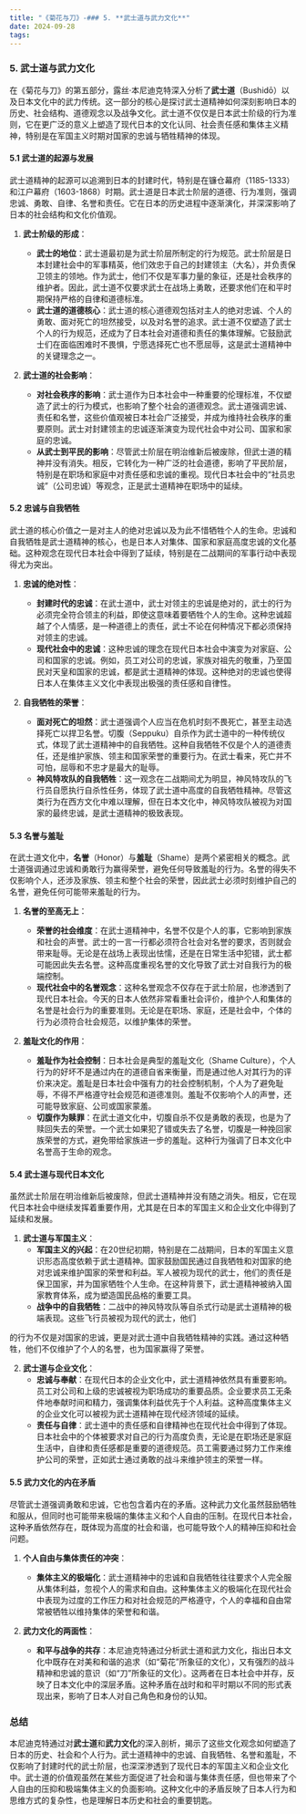 ```yaml
---
title: "《菊花与刀》-### 5. **武士道与武力文化**"
date: 2024-09-28
tags: 
---
```

### 5. **武士道与武力文化**

在《菊花与刀》的第五部分，露丝·本尼迪克特深入分析了**武士道**（Bushidō）以及日本文化中的武力传统。这一部分的核心是探讨武士道精神如何深刻影响日本的历史、社会结构、道德观念以及战争文化。武士道不仅仅是日本武士阶级的行为准则，它在更广泛的意义上塑造了现代日本的文化认同、社会责任感和集体主义精神，特别是在军国主义时期对国家的忠诚与牺牲精神的体现。

#### 5.1 **武士道的起源与发展**

武士道精神的起源可以追溯到日本的封建时代，特别是在镰仓幕府（1185-1333）和江户幕府（1603-1868）时期。武士道是日本武士阶层的道德、行为准则，强调忠诚、勇敢、自律、名誉和责任。它在日本的历史进程中逐渐演化，并深深影响了日本的社会结构和文化价值观。

1. **武士阶级的形成**：
   - **武士的地位**：武士道最初是为武士阶层所制定的行为规范。武士阶层是日本封建社会中的军事精英，他们效忠于自己的封建领主（大名），并负责保卫领主的领地。作为武士，他们不仅是军事力量的象征，还是社会秩序的维护者。因此，武士道不仅要求武士在战场上勇敢，还要求他们在和平时期保持严格的自律和道德标准。
   - **武士道的道德核心**：武士道的核心道德观包括对主人的绝对忠诚、个人的勇敢、面对死亡的坦然接受，以及对名誉的追求。武士道不仅塑造了武士个人的行为规范，还成为了日本社会对道德和责任的集体理解。它鼓励武士们在面临困难时不畏惧，宁愿选择死亡也不愿屈辱，这是武士道精神中的关键理念之一。

2. **武士道的社会影响**：
   - **对社会秩序的影响**：武士道作为日本社会中一种重要的伦理标准，不仅塑造了武士的行为模式，也影响了整个社会的道德观念。武士道强调忠诚、责任和名誉，这些价值观被日本社会广泛接受，并成为维持社会秩序的重要原则。武士对封建领主的忠诚逐渐演变为现代社会中对公司、国家和家庭的忠诚。
   - **从武士到平民的影响**：尽管武士阶层在明治维新后被废除，但武士道的精神并没有消失。相反，它转化为一种广泛的社会道德，影响了平民阶层，特别是在职场和家庭中对责任感和忠诚的重视。现代日本社会中的“社员忠诚”（公司忠诚）等观念，正是武士道精神在职场中的延续。

#### 5.2 **忠诚与自我牺牲**

武士道的核心价值之一是对主人的绝对忠诚以及为此不惜牺牲个人的生命。忠诚和自我牺牲是武士道精神的核心，也是日本人对集体、国家和家庭高度忠诚的文化基础。这种观念在现代日本社会中得到了延续，特别是在二战期间的军事行动中表现得尤为突出。

1. **忠诚的绝对性**：
   - **封建时代的忠诚**：在武士道中，武士对领主的忠诚是绝对的，武士的行为必须完全符合领主的利益，即使这意味着要牺牲个人的生命。这种忠诚超越了个人情感，是一种道德上的责任，武士不论在何种情况下都必须保持对领主的忠诚。
   - **现代社会中的忠诚**：这种忠诚的理念在现代日本社会中演变为对家庭、公司和国家的忠诚。例如，员工对公司的忠诚，家族对祖先的敬重，乃至国民对天皇和国家的忠诚，都是武士道精神的体现。这种绝对的忠诚也使得日本人在集体主义文化中表现出极强的责任感和自律性。

2. **自我牺牲的荣誉**：
   - **面对死亡的坦然**：武士道强调个人应当在危机时刻不畏死亡，甚至主动选择死亡以捍卫名誉。切腹（Seppuku）自杀作为武士道中的一种传统仪式，体现了武士道精神中的自我牺牲。这种自我牺牲不仅是个人的道德责任，还是维护家族、领主和国家荣誉的重要行为。在武士看来，死亡并不可怕，屈辱和不忠才是最大的耻辱。
   - **神风特攻队的自我牺牲**：这一观念在二战期间尤为明显，神风特攻队的飞行员自愿执行自杀性任务，体现了武士道中高度的自我牺牲精神。尽管这类行为在西方文化中难以理解，但在日本文化中，神风特攻队被视为对国家的最终忠诚，是武士道精神的极致表现。

#### 5.3 **名誉与羞耻**

在武士道文化中，**名誉**（Honor）与**羞耻**（Shame）是两个紧密相关的概念。武士道强调通过忠诚和勇敢行为赢得荣誉，避免任何导致羞耻的行为。名誉的得失不仅影响个人，还涉及家族、领主和整个社会的荣誉，因此武士必须时刻维护自己的名誉，避免任何可能带来羞耻的行为。

1. **名誉的至高无上**：
   - **荣誉的社会维度**：在武士道精神中，名誉不仅是个人的事，它影响到家族和社会的声誉。武士的一言一行都必须符合社会对名誉的要求，否则就会带来耻辱。无论是在战场上表现出怯懦，还是在日常生活中犯错，武士都可能因此失去名誉。这种高度重视名誉的文化导致了武士对自我行为的极端控制。
   - **现代社会中的名誉观念**：这种名誉观念不仅存在于武士阶层，也渗透到了现代日本社会。今天的日本人依然非常看重社会评价，维护个人和集体的名誉是社会行为的重要准则。无论是在职场、家庭，还是社会中，个体的行为必须符合社会规范，以维护集体的荣誉。

2. **羞耻文化的作用**：
   - **羞耻作为社会控制**：日本社会是典型的羞耻文化（Shame Culture），个人行为的好坏不是通过内在的道德自省来衡量，而是通过他人对其行为的评价来决定。羞耻是日本社会中强有力的社会控制机制，个人为了避免耻辱，不得不严格遵守社会规范和道德准则。羞耻不仅影响个人的声誉，还可能导致家庭、公司或国家蒙羞。
   - **切腹作为赎罪**：在武士道文化中，切腹自杀不仅是勇敢的表现，也是为了赎回失去的荣誉。一个武士如果犯了错或失去了名誉，切腹是一种挽回家族荣誉的方式，避免带给家族进一步的羞耻。这种行为强调了日本文化中名誉高于生命的观念。

#### 5.4 **武士道与现代日本文化**

虽然武士阶层在明治维新后被废除，但武士道精神并没有随之消失。相反，它在现代日本社会中继续发挥着重要作用，尤其是在日本的军国主义和企业文化中得到了延续和发展。

1. **武士道与军国主义**：
   - **军国主义的兴起**：在20世纪初期，特别是在二战期间，日本的军国主义意识形态高度依赖于武士道精神。国家鼓励国民通过自我牺牲和对国家的绝对忠诚来维护国家的荣誉和利益。军人被视为现代的武士，他们的责任是保卫国家，并为国家牺牲个人生命。在这种背景下，武士道精神被纳入国家教育体系，成为塑造国民品格的重要工具。
   - **战争中的自我牺牲**：二战中的神风特攻队等自杀式行动是武士道精神的极端表现。这些飞行员被视为现代的武士，他们

的行为不仅是对国家的忠诚，更是对武士道中自我牺牲精神的实践。通过这种牺牲，他们不仅维护了个人的名誉，也为国家赢得了荣誉。

2. **武士道与企业文化**：
   - **忠诚与奉献**：在现代日本的企业文化中，武士道精神依然具有重要影响。员工对公司和上级的忠诚被视为职场成功的重要品质。企业要求员工无条件地奉献时间和精力，强调集体利益优先于个人利益。这种高度集体主义的企业文化可以被视为武士道精神在现代经济领域的延续。
   - **责任与自律**：武士道中的责任感和自律精神也在现代社会中得到了体现。日本社会中的个体被要求对自己的行为高度负责，无论是在职场还是家庭生活中，自律和责任感都是重要的道德规范。员工需要通过努力工作来维护公司的荣誉，正如武士通过勇敢的战斗来维护领主的荣誉一样。

#### 5.5 **武力文化的内在矛盾**

尽管武士道强调勇敢和忠诚，它也包含着内在的矛盾。这种武力文化虽然鼓励牺牲和服从，但同时也可能带来极端的集体主义和个人自由的压制。在现代日本社会，这种矛盾依然存在，既体现为高度的社会和谐，也可能导致个人的精神压抑和社会问题。

1. **个人自由与集体责任的冲突**：
   - **集体主义的极端化**：武士道精神中的忠诚和自我牺牲往往要求个人完全服从集体利益，忽视个人的需求和自由。这种集体主义的极端化在现代社会中表现为过度的工作压力和对社会规范的严格遵守，个人的幸福和自由常常被牺牲以维持集体的荣誉和和谐。
   
2. **武力文化的两面性**：
   - **和平与战争的共存**：本尼迪克特通过分析武士道和武力文化，指出日本文化中既存在对美和和谐的追求（如“菊花”所象征的文化），又有强烈的战斗精神和忠诚的意识（如“刀”所象征的文化）。这两者在日本社会中并存，反映了日本文化中的深层矛盾。这种矛盾在战时和和平时期以不同的形式表现出来，影响了日本人对自己角色和身份的认知。

### 总结

本尼迪克特通过对**武士道**和**武力文化**的深入剖析，揭示了这些文化观念如何塑造了日本的历史、社会和个人行为。武士道精神中的忠诚、自我牺牲、名誉和羞耻，不仅影响了封建时代的武士阶层，也深深渗透到了现代日本的军国主义和企业文化中。武士道的价值观虽然在某些方面促进了社会和谐与集体责任感，但也带来了个人自由的压抑和极端集体主义的负面影响。这种文化中的矛盾反映了日本人行为和思维方式的复杂性，也是理解日本历史和社会的重要钥匙。